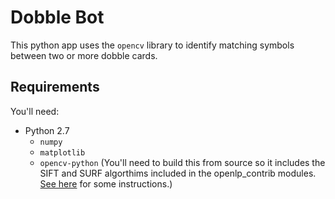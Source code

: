 # Dobble Bot
This python app uses the `opencv` library to identify matching symbols between two or more dobble cards.

## Requirements
You'll need:
* Python 2.7
    * `numpy`
    * `matplotlib`
    * `opencv-python` (You'll need to build this from source so it includes the SIFT and SURF algorthims included in the openlp_contrib modules. [See here](http://stackoverflow.com/questions/37517983/opencv-install-opencv-contrib-on-windows) for some instructions.)